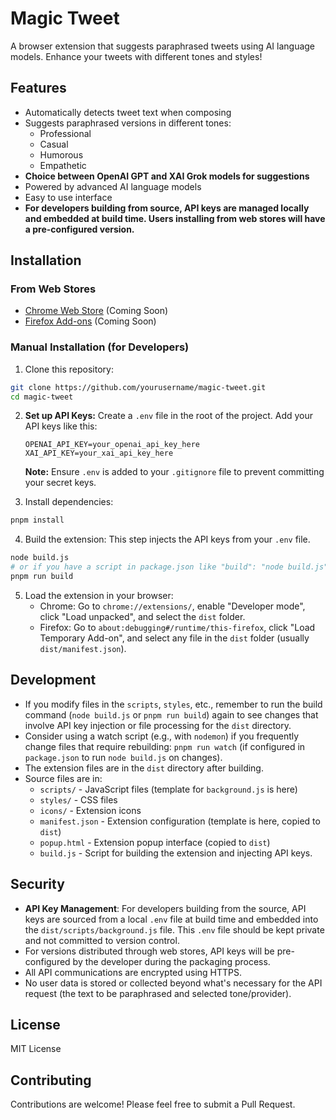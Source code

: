# Magic Tweet

A browser extension that suggests paraphrased tweets using AI language models. Enhance your tweets with different tones and styles!

## Features

- Automatically detects tweet text when composing
- Suggests paraphrased versions in different tones:
  - Professional
  - Casual
  - Humorous
  - Empathetic
- **Choice between OpenAI GPT and XAI Grok models for suggestions**
- Powered by advanced AI language models
- Easy to use interface
- **For developers building from source, API keys are managed locally and embedded at build time. Users installing from web stores will have a pre-configured version.**

## Installation

### From Web Stores

- [Chrome Web Store](https://chrome.google.com/webstore/detail/magic-tweet/...) (Coming Soon)
- [Firefox Add-ons](https://addons.mozilla.org/en-US/firefox/addon/magic-tweet/) (Coming Soon)

### Manual Installation (for Developers)

1. Clone this repository:

```bash
git clone https://github.com/yourusername/magic-tweet.git
cd magic-tweet
```

2. **Set up API Keys:**
   Create a `.env` file in the root of the project. Add your API keys like this:

   ```env
   OPENAI_API_KEY=your_openai_api_key_here
   XAI_API_KEY=your_xai_api_key_here
   ```

   **Note:** Ensure `.env` is added to your `.gitignore` file to prevent committing your secret keys.

3. Install dependencies:

```bash
pnpm install
```

4. Build the extension:
   This step injects the API keys from your `.env` file.

```bash
node build.js
# or if you have a script in package.json like "build": "node build.js"
pnpm run build
```

5. Load the extension in your browser:
   - Chrome: Go to `chrome://extensions/`, enable "Developer mode", click "Load unpacked", and select the `dist` folder.
   - Firefox: Go to `about:debugging#/runtime/this-firefox`, click "Load Temporary Add-on", and select any file in the `dist` folder (usually `dist/manifest.json`).

## Development

- If you modify files in the `scripts`, `styles`, etc., remember to run the build command (`node build.js` or `pnpm run build`) again to see changes that involve API key injection or file processing for the `dist` directory.
- Consider using a watch script (e.g., with `nodemon`) if you frequently change files that require rebuilding: `pnpm run watch` (if configured in `package.json` to run `node build.js` on changes).
- The extension files are in the `dist` directory after building.
- Source files are in:
  - `scripts/` - JavaScript files (template for `background.js` is here)
  - `styles/` - CSS files
  - `icons/` - Extension icons
  - `manifest.json` - Extension configuration (template is here, copied to `dist`)
  - `popup.html` - Extension popup interface (copied to `dist`)
  - `build.js` - Script for building the extension and injecting API keys.

## Security

- **API Key Management**: For developers building from the source, API keys are sourced from a local `.env` file at build time and embedded into the `dist/scripts/background.js` file. This `.env` file should be kept private and not committed to version control.
- For versions distributed through web stores, API keys will be pre-configured by the developer during the packaging process.
- All API communications are encrypted using HTTPS.
- No user data is stored or collected beyond what's necessary for the API request (the text to be paraphrased and selected tone/provider).

## License

MIT License

## Contributing

Contributions are welcome! Please feel free to submit a Pull Request.
